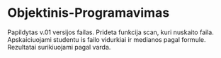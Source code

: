 # Objektinis-Programavimas
Papildytas v.01 versijos failas.
Prideta funkcija scan, kuri nuskaito faila. Apskaiciuojami studentu is failo vidurkiai ir medianos pagal formule. Rezultatai surikiuojami pagal varda.
